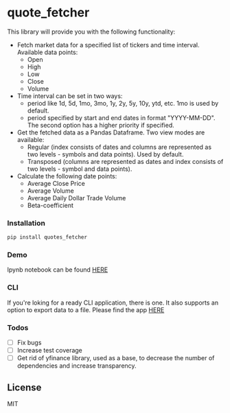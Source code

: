 # quote_fetcher

This library will provide you with the following functionality:
- Fetch market data for a specified list of tickers and time interval. Available data points:
  - Open
  - High
  - Low
  - Close
  - Volume
- Time interval can be set in two ways: 
  - period like 1d, 5d, 1mo, 3mo, 1y, 2y, 5y, 10y, ytd, etc. 1mo is used by default.
  - period specified by start and end dates in format "YYYY-MM-DD".
  The second option has a higher priority if specified.
- Get the fetched data as a Pandas Dataframe. Two view modes are available:
  - Regular (index consists of dates and columns are represented as two levels - symbols and data points). Used by default.
  - Transposed (columns are represented as dates and index consists of two levels - symbol and data points).
- Calculate the following date points:
  - Average Close Price
  - Average Volume
  - Average Daily Dollar Trade Volume
  - Beta-coefficient

### Installation

```sh
pip install quotes_fetcher
```

### Demo 
Ipynb notebook can be found [HERE](notebooks/demo.ipynb)

### CLI
If you're loking for a ready CLI application, there is one. It also supports an option to export data to a file. Please find the app [HERE](CLI/quotes_fetcher.py)

### Todos

 - [ ] Fix bugs
 - [ ] Increase test coverage
 - [ ] Get rid of yfinance library, used as a base, to decrease the number of dependencies and increase transparency.

License
----

MIT



